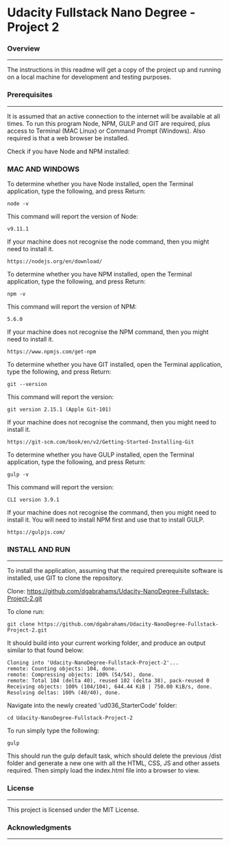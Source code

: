 # Udacity Fullstack Nano Degree - Project 2

### Overview
---

The instructions in this readme will get a copy of the project up and running on a local machine for development and testing purposes.

### Prerequisites
---

It is assumed that an active connection to the internet will be available at all times. To run this program Node, NPM, GULP and GIT are required, plus access to Terminal (MAC Linux) or Command Prompt (Windows). Also required is that a web browser be installed.

Check if you have Node and NPM installed:

### MAC AND WINDOWS

To determine whether you have Node installed, open the Terminal application, type the following, and press Return:
```
node -v
```

This command will report the version of Node:
```
v9.11.1
```

If your machine does not recognise the node command, then you might need to install it.
```
https://nodejs.org/en/download/
```

To determine whether you have NPM installed, open the Terminal application, type the following, and press Return:
```
npm -v
```

This command will report the version of NPM:
```
5.6.0
```

If your machine does not recognise the NPM command, then you might need to install it.
```
https://www.npmjs.com/get-npm
```

To determine whether you have GIT installed, open the Terminal application, type the following, and press Return:
```
git --version
```

This command will report the version:
```
git version 2.15.1 (Apple Git-101)
```

If your machine does not recognise the command, then you might need to install it.
```
https://git-scm.com/book/en/v2/Getting-Started-Installing-Git
```

To determine whether you have GULP installed, open the Terminal application, type the following, and press Return:
```
gulp -v
```

This command will report the version:
```
CLI version 3.9.1
```

If your machine does not recognise the command, then you might need to install it. You will need to install NPM first and use that to install GULP.
```
https://gulpjs.com/
```

### INSTALL AND RUN
---

To install the application, assuming that the required prerequisite software is installed, use GIT to clone the repository.

Clone: https://github.com/dgabrahams/Udacity-NanoDegree-Fullstack-Project-2.git

To clone run:
```
git clone https://github.com/dgabrahams/Udacity-NanoDegree-Fullstack-Project-2.git
```

It should build into your current working folder, and produce an output similar to that found below:
```
Cloning into 'Udacity-NanoDegree-Fullstack-Project-2'...
remote: Counting objects: 104, done.
remote: Compressing objects: 100% (54/54), done.
remote: Total 104 (delta 40), reused 102 (delta 38), pack-reused 0
Receiving objects: 100% (104/104), 644.44 KiB | 750.00 KiB/s, done.
Resolving deltas: 100% (40/40), done.
```

Navigate into the newly created 'ud036_StarterCode' folder:
```
cd Udacity-NanoDegree-Fullstack-Project-2
```

To run simply type the following:
```
gulp
```

This should run the gulp default task, which should delete the previous /dist folder and generate a new one with all the HTML, CSS, JS and other assets required. Then simply load the index.html file into a browser to view.

### License
---

This project is licensed under the MIT License.

### Acknowledgments
---




